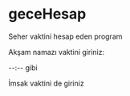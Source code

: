 # geceHesap
Seher vaktini hesap eden program

Akşam namazı vaktini giriniz:

--:-- gibi

İmsak vaktini de giriniz
